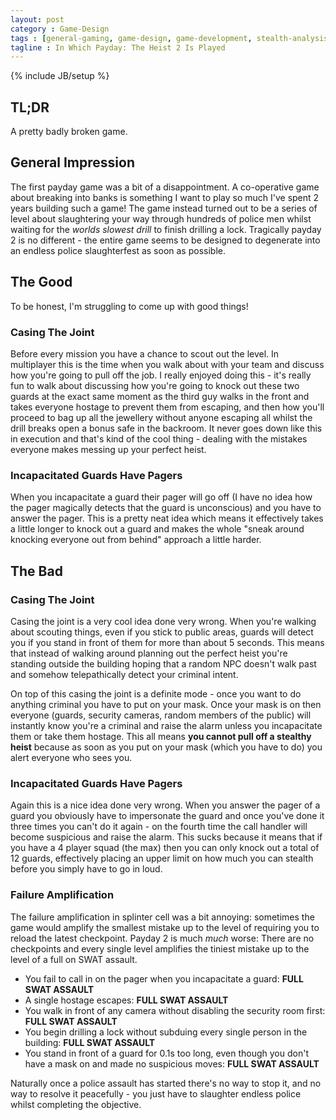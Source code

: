 ```yaml
---
layout: post
category : Game-Design
tags : [general-gaming, game-design, game-development, stealth-analysis-series]
tagline : In Which Payday: The Heist 2 Is Played
---
```

{% include JB/setup %}


## TL;DR

A pretty badly broken game.

## General Impression

The first payday game was a bit of a disappointment. A co-operative game about breaking into banks is something I want to play so much I've spent 2 years building such a game! The game instead turned out to be a series of level about slaughtering your way through hundreds of police men whilst waiting for the _worlds slowest drill_ to finish drilling a lock. Tragically payday 2 is no different - the entire game seems to be designed to degenerate into an endless police slaughterfest as soon as possible.

## The Good

To be honest, I'm struggling to come up with good things!

### Casing The Joint

Before every mission you have a chance to scout out the level. In multiplayer this is the time when you walk about with your team and discuss how you're going to pull off the job. I really enjoyed doing this - it's really fun to walk about discussing how you're going to knock out these two guards at the exact same moment as the third guy walks in the front and takes everyone hostage to prevent them from escaping, and then how you'll proceed to bag up all the jewellery without anyone escaping all whilst the drill breaks open a bonus safe in the backroom. It never goes down like this in execution and that's kind of the cool thing - dealing with the mistakes everyone makes messing up your perfect heist.

### Incapacitated Guards Have Pagers

When you incapacitate a guard their pager will go off (I have no idea how the pager magically detects that the guard is unconscious) and you have to answer the pager. This is a pretty neat idea which means it effectively takes a little longer to knock out a guard and makes the whole "sneak around knocking everyone out from behind" approach a little harder.

## The Bad

### Casing The Joint

Casing the joint is a very cool idea done very wrong. When you're walking about scouting things, even if you stick to public areas, guards will detect you if you stand in front of them for more than about 5 seconds. This means that instead of walking around planning out the perfect heist you're standing outside the building hoping that a random NPC doesn't walk past and somehow telepathically detect your criminal intent.

On top of this casing the joint is a definite mode - once you want to do anything criminal you have to put on your mask. Once your mask is on then everyone (guards, security cameras, random members of the public) will instantly know you're a criminal and raise the alarm unless you incapacitate them or take them hostage. This all means **you cannot pull off a stealthy heist** because as soon as you put on your mask (which you have to do) you alert everyone who sees you.

### Incapacitated Guards Have Pagers

Again this is a nice idea done very wrong. When you answer the pager of a guard you obviously have to impersonate the guard and once you've done it three times you can't do it again - on the fourth time the call handler will become suspicious and raise the alarm. This sucks because it means that if you have a 4 player squad (the max) then you can only knock out a total of 12 guards, effectively placing an upper limit on how much you can stealth before you simply have to go in loud.

### Failure Amplification

The failure amplification in splinter cell was a bit annoying: sometimes the game would amplify the smallest mistake up to the level of requiring you to reload the latest checkpoint. Payday 2 is much _much_ worse: There are no checkpoints  and every single level amplifies the tiniest mistake up to the level of a full on SWAT assault.

- You fail to call in on the pager when you incapacitate a guard: **FULL SWAT ASSAULT**
- A single hostage escapes: **FULL SWAT ASSAULT**
- You walk in front of any camera without disabling the security room first: **FULL SWAT ASSAULT**
- You begin drilling a lock without subduing every single person in the building: **FULL SWAT ASSAULT**
- You stand in front of a guard for 0.1s too long, even though you don't have a mask on and made no suspicious moves: **FULL SWAT ASSAULT**

Naturally once a police assault has started there's no way to stop it, and no way to resolve it peacefully - you just have to slaughter endless police whilst completing the objective.